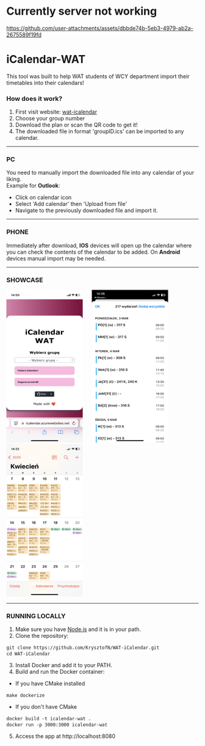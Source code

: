 # Currently server not working

https://github.com/user-attachments/assets/dbbde74b-5eb3-4979-ab2a-2675589f19fd

# iCalendar-WAT

This tool was built to help WAT students of WCY department import their timetables into their calendars!

### How does it work?
1. First visit website: [wat-icalendar](https://wat-icalendar.azurewebsites.net/)
2. Choose your group number
3. Download the plan or scan the QR code to get it!
4. The downloaded file in format 'groupID.ics' can be imported to any calendar.

---
### PC
You need to manually import the downloaded file into any calendar of your liking. 
<br/>
Example for **Outlook**:
- Click on calendar icon
- Select 'Add calendar' then 'Upload from file'
- Navigate to the previously downloaded file and import it.

---
### PHONE
Immediately after download,  **IOS** devices will open up the calendar where you can check the contents of the calendar to be added.
On **Android** devices manual import may be needed. 

---

### SHOWCASE
<p float="left">
    <img src = "https://github.com/KrysztofN/WAT-iCalendar/blob/main/public/assets/calendar.png" width="200" height="400">&nbsp;&nbsp;&nbsp;&nbsp;&nbsp;
    <img src = "https://github.com/KrysztofN/WAT-iCalendar/blob/main/public/assets/calendar_add.png" width="200" height="400">&nbsp;&nbsp;&nbsp;&nbsp;&nbsp;
    <img src = "https://github.com/KrysztofN/WAT-iCalendar/blob/main/public/assets/calendar_view.png" width="200" height="400">
</p>

---

### RUNNING LOCALLY
1. Make sure you have [Node.js](https://nodejs.org/en/download) and it is in your path.
2. Clone the repository:
```console
git clone https://github.com/KrysztofN/WAT-iCalendar.git
cd WAT-iCalendar
```
3. Install Docker and add it to your PATH.
4. Build and run the Docker container:
- If you have CMake installed
```console
make dockerize
``` 
- If you don't have CMake
```console
docker build -t icalendar-wat .
docker run -p 3000:3000 icalendar-wat
```
5. Access the app at http://localhost:8080 
